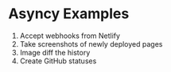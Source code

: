 # Asyncy Examples

1. Accept webhooks from Netlify
1. Take screenshots of newly deployed pages
1. Image diff the history
1. Create GitHub statuses
